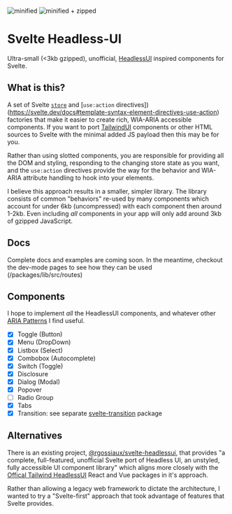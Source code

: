 ![minified](https://img.shields.io/bundlephobia/min/svelte-headlessui/0.0.8?style=for-the-badge)
![minified + zipped](https://img.shields.io/bundlephobia/minzip/svelte-headlessui/0.0.8?style=for-the-badge)

# Svelte Headless-UI

Ultra-small (<3kb gzipped), unofficial, [HeadlessUI](https://headlessui.com/) inspired components for Svelte.

## What is this?

A set of Svelte [`store`](https://svelte.dev/docs#run-time-svelte-store) and [`use:action` directives])(https://svelte.dev/docs#template-syntax-element-directives-use-action) factories that make it easier to create rich, WIA-ARIA accessible components. If you want to port [TailwindUI](https://tailwindui.com/) components or other HTML sources to Svelte with the minimal added JS payload then this may be for you.

Rather than using slotted components, you are responsible for providing all the DOM and styling, responding to the changing store state as you want, and the `use:action` directives provide the way for the behavior and WIA-ARIA attribute handling to hook into your elements.

I believe this approach results in a smaller, simpler library. The library consists of common "behaviors" re-used by many components which account for under 6kb (uncompressed) with each component then around 1-2kb. Even including _all_ components in your app will only add around 3kb of gzipped JavaScript.

## Docs

Complete docs and examples are coming soon. In the meantime, checkout the dev-mode pages to see how they can be used (/packages/lib/src/routes)

## Components

I hope to implement _all_ the HeadlessUI components, and whatever other [ARIA Patterns](https://www.w3.org/WAI/ARIA/apg/) I find useful.

- [x] Toggle (Button)
- [x] Menu (DropDown)
- [x] Listbox (Select)
- [x] Combobox (Autocomplete)
- [x] Switch (Toggle)
- [x] Disclosure
- [x] Dialog (Modal)
- [x] Popover
- [ ] Radio Group
- [x] Tabs
- [x] Transition: see separate [svelte-transition](https://www.npmjs.com/package/svelte-transition) package

## Alternatives

There is an existing project, [@rgossiaux/svelte-headlessui](https://svelte-headlessui.goss.io), that provides "a complete, full-featured, unofficial Svelte port of Headless UI, an unstyled, fully accessible UI component library" which aligns more closely with the [Offical Tailwind HeadlessUI](https://headlessui.com/) React and Vue packages in it's approach.

Rather than allowing a legacy web framework to dictate the architecture, I wanted to try a "Svelte-first" approach that took advantage of features that Svelte provides.
